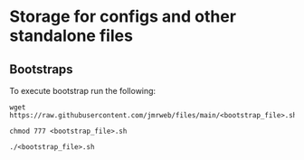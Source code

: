 # Storage for configs and other standalone files

## Bootstraps
To execute bootstrap run the following:

    wget https://raw.githubusercontent.com/jmrweb/files/main/<bootstrap_file>.sh
    
    chmod 777 <bootstrap_file>.sh
    
    ./<bootstrap_file>.sh
